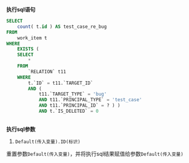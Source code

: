 <p class="panel-title"><b>执行sql语句</b></p>

```sql
SELECT
	count( t.id ) AS test_case_re_bug 
FROM
	work_item t 
WHERE
	EXISTS (
	SELECT
		* 
	FROM
		`RELATION` t11 
	WHERE
		t.`ID` = t11.`TARGET_ID` 
		AND (
			t11.`TARGET_TYPE` = 'bug' 
			AND t11.`PRINCIPAL_TYPE` = 'test_case'
			AND t11.`PRINCIPAL_ID` = ? ) )
			AND t.`IS_DELETED` = 0
			
```

<p class="panel-title"><b>执行sql参数</b></p>

1. `Default(传入变量).ID(标识)`

重置参数`Default(传入变量)`，并将执行sql结果赋值给参数`Default(传入变量)`
